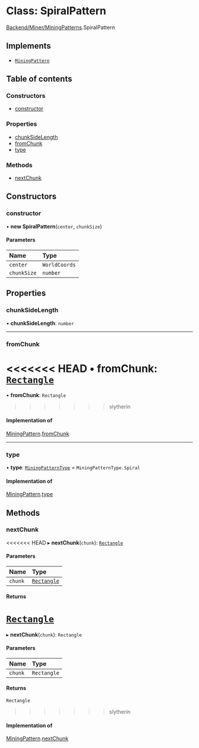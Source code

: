 # Class: SpiralPattern

[Backend/Miner/MiningPatterns](../modules/Backend_Miner_MiningPatterns.md).SpiralPattern

## Implements

- [`MiningPattern`](../interfaces/Backend_Miner_MiningPatterns.MiningPattern.md)

## Table of contents

### Constructors

- [constructor](Backend_Miner_MiningPatterns.SpiralPattern.md#constructor)

### Properties

- [chunkSideLength](Backend_Miner_MiningPatterns.SpiralPattern.md#chunksidelength)
- [fromChunk](Backend_Miner_MiningPatterns.SpiralPattern.md#fromchunk)
- [type](Backend_Miner_MiningPatterns.SpiralPattern.md#type)

### Methods

- [nextChunk](Backend_Miner_MiningPatterns.SpiralPattern.md#nextchunk)

## Constructors

### constructor

• **new SpiralPattern**(`center`, `chunkSize`)

#### Parameters

| Name        | Type          |
| :---------- | :------------ |
| `center`    | `WorldCoords` |
| `chunkSize` | `number`      |

## Properties

### chunkSideLength

• **chunkSideLength**: `number`

---

### fromChunk

<<<<<<< HEAD
• **fromChunk**: [`Rectangle`](../interfaces/types_global_GlobalTypes.Rectangle.md)
=======
• **fromChunk**: `Rectangle`
>>>>>>> slytherin

#### Implementation of

[MiningPattern](../interfaces/Backend_Miner_MiningPatterns.MiningPattern.md).[fromChunk](../interfaces/Backend_Miner_MiningPatterns.MiningPattern.md#fromchunk)

---

### type

• **type**: [`MiningPatternType`](../enums/Backend_Miner_MiningPatterns.MiningPatternType.md) = `MiningPatternType.Spiral`

#### Implementation of

[MiningPattern](../interfaces/Backend_Miner_MiningPatterns.MiningPattern.md).[type](../interfaces/Backend_Miner_MiningPatterns.MiningPattern.md#type)

## Methods

### nextChunk

<<<<<<< HEAD
▸ **nextChunk**(`chunk`): [`Rectangle`](../interfaces/types_global_GlobalTypes.Rectangle.md)

#### Parameters

| Name    | Type                                                               |
| :------ | :----------------------------------------------------------------- |
| `chunk` | [`Rectangle`](../interfaces/types_global_GlobalTypes.Rectangle.md) |

#### Returns

[`Rectangle`](../interfaces/types_global_GlobalTypes.Rectangle.md)
=======
▸ **nextChunk**(`chunk`): `Rectangle`

#### Parameters

| Name    | Type        |
| :------ | :---------- |
| `chunk` | `Rectangle` |

#### Returns

`Rectangle`
>>>>>>> slytherin

#### Implementation of

[MiningPattern](../interfaces/Backend_Miner_MiningPatterns.MiningPattern.md).[nextChunk](../interfaces/Backend_Miner_MiningPatterns.MiningPattern.md#nextchunk)
